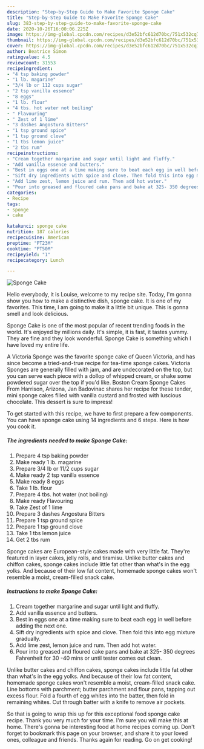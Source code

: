 ```yaml
---
description: "Step-by-Step Guide to Make Favorite Sponge Cake"
title: "Step-by-Step Guide to Make Favorite Sponge Cake"
slug: 383-step-by-step-guide-to-make-favorite-sponge-cake
date: 2020-10-26T16:00:06.225Z
image: https://img-global.cpcdn.com/recipes/d3e52bfc612d70bc/751x532cq70/sponge-cake-recipe-main-photo.jpg
thumbnail: https://img-global.cpcdn.com/recipes/d3e52bfc612d70bc/751x532cq70/sponge-cake-recipe-main-photo.jpg
cover: https://img-global.cpcdn.com/recipes/d3e52bfc612d70bc/751x532cq70/sponge-cake-recipe-main-photo.jpg
author: Beatrice Simon
ratingvalue: 4.5
reviewcount: 31553
recipeingredient:
- "4 tsp baking powder"
- "1 lb. magarine"
- "3/4 lb or 112 cups sugar"
- "2 tsp vanilla essence"
- "8 eggs"
- "1 lb. flour"
- "4 tbs. hot water not boiling"
- " Flavouring"
- " Zest of 1 lime"
- "3 dashes Angostura Bitters"
- "1 tsp ground spice"
- "1 tsp ground clove"
- "1 tbs lemon juice"
- "2 tbs rum"
recipeinstructions:
- "Cream together margarine and sugar until light and fluffy."
- "Add vanilla essence and butters."
- "Best in eggs one at a time making sure to beat each egg in well before adding the next one."
- "Sift dry ingredients with spice and clove. Then fold this into egg mixture gradually."
- "Add lime zest, lemon juice and rum. Then add hot water."
- "Pour into greased and floured cake pans and bake at 325- 350 degrees Fahrenheit for 30 -40 mins or until tester comes out clean."
categories:
- Recipe
tags:
- sponge
- cake

katakunci: sponge cake 
nutrition: 187 calories
recipecuisine: American
preptime: "PT23M"
cooktime: "PT50M"
recipeyield: "1"
recipecategory: Lunch

---
```



![Sponge Cake](https://img-global.cpcdn.com/recipes/d3e52bfc612d70bc/751x532cq70/sponge-cake-recipe-main-photo.jpg)

Hello everybody, it is Louise, welcome to my recipe site. Today, I'm gonna show you how to make a distinctive dish, sponge cake. It is one of my favorites. This time, I am going to make it a little bit unique. This is gonna smell and look delicious.

Sponge Cake is one of the most popular of recent trending foods in the world. It's enjoyed by millions daily. It's simple, it is fast, it tastes yummy. They are fine and they look wonderful. Sponge Cake is something which I have loved my entire life.

A Victoria Sponge was the favorite sponge cake of Queen Victoria, and has since become a tried-and-true recipe for tea-time sponge cakes. Victoria Sponges are generally filled with jam, and are undecorated on the top, but you can serve each piece with a dollop of whipped cream, or shake some powdered sugar over the top if you&#39;d like. Boston Cream Sponge Cakes From Harrison, Arizona, Jan Badovinac shares her recipe for these tender, mini sponge cakes filled with vanilla custard and frosted with luscious chocolate. This dessert is sure to impress!


To get started with this recipe, we have to first prepare a few components. You can have sponge cake using 14 ingredients and 6 steps. Here is how you cook it.

<!--inarticleads1-->

##### The ingredients needed to make Sponge Cake:

1. Prepare 4 tsp baking powder
1. Make ready 1 lb. magarine
1. Prepare 3/4 lb or 11/2 cups sugar
1. Make ready 2 tsp vanilla essence
1. Make ready 8 eggs
1. Take 1 lb. flour
1. Prepare 4 tbs. hot water (not boiling)
1. Make ready  Flavouring
1. Take  Zest of 1 lime
1. Prepare 3 dashes Angostura Bitters
1. Prepare 1 tsp ground spice
1. Prepare 1 tsp ground clove
1. Take 1 tbs lemon juice
1. Get 2 tbs rum


Sponge cakes are European-style cakes made with very little fat. They&#39;re featured in layer cakes, jelly rolls, and tiramisu. Unlike butter cakes and chiffon cakes, sponge cakes include little fat other than what&#39;s in the egg yolks. And because of their low fat content, homemade sponge cakes won&#39;t resemble a moist, cream-filled snack cake. 

<!--inarticleads2-->

##### Instructions to make Sponge Cake:

1. Cream together margarine and sugar until light and fluffy.
1. Add vanilla essence and butters.
1. Best in eggs one at a time making sure to beat each egg in well before adding the next one.
1. Sift dry ingredients with spice and clove. Then fold this into egg mixture gradually.
1. Add lime zest, lemon juice and rum. Then add hot water.
1. Pour into greased and floured cake pans and bake at 325- 350 degrees Fahrenheit for 30 -40 mins or until tester comes out clean.


Unlike butter cakes and chiffon cakes, sponge cakes include little fat other than what&#39;s in the egg yolks. And because of their low fat content, homemade sponge cakes won&#39;t resemble a moist, cream-filled snack cake. Line bottoms with parchment; butter parchment and flour pans, tapping out excess flour. Fold a fourth of egg whites into the batter, then fold in remaining whites. Cut through batter with a knife to remove air pockets. 

So that is going to wrap this up for this exceptional food sponge cake recipe. Thank you very much for your time. I'm sure you will make this at home. There's gonna be interesting food at home recipes coming up. Don't forget to bookmark this page on your browser, and share it to your loved ones, colleague and friends. Thanks again for reading. Go on get cooking!
